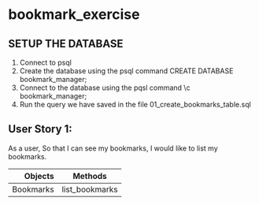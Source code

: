 # bookmark_exercise

## SETUP THE DATABASE ##

1. Connect to psql
2. Create the database using the psql command CREATE DATABASE bookmark_manager;
3. Connect to the database using the pqsl command \c bookmark_manager;
4. Run the query we have saved in the file 01_create_bookmarks_table.sql

## User Story 1:

As a user,
So that I can see my bookmarks,
I would like to list my bookmarks.

| Objects   | Methods        |
| ---------:|:--------------:|
| Bookmarks | list_bookmarks |